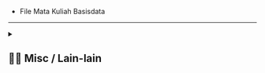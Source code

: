 - File Mata Kuliah Basisdata
---
<details> 
  <summary>
  <h2> ⛓️‍💥 Misc / Lain-lain</h2> 
  </summary>

<p>
<div align="center">
<h3>
  🌠 Starred:
</h3>
  
[![Stargazers repo roster for @NightRunners02/](https://reporoster.com/stars/NightRunners02/Basisdata_Praktikum_Modul1-6_Khairy)](https://github.com/NightRunners02/Basisdata_Praktikum_Modul1-6_Khairy/stargazers)

---
<h3>
  🪐 Forked:
</h3>

[![Forkers repo roster for @NightRunners02/](https://reporoster.com/forks/NightRunners02/Basisdata_Praktikum_Modul1-6_Khairy)](https://github.com/NightRunners02/Basisdata_Praktikum_Modul1-6_Khairy/network/members)

---
<h3>
  💫 Star History:
</h3>

[![Star History Chart](https://api.star-history.com/svg?repos=NightRunners02/Basisdata_Praktikum_Modul1-6_Khairy&type=Date)](https://star-history.com/#NightRunners02/Basisdata_Praktikum_Modul1-6_Khairy&Date)

</p>
</div>
</details>


